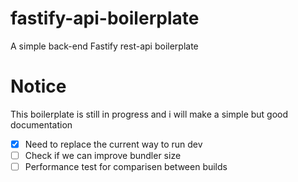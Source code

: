 # fastify-api-boilerplate

A simple back-end Fastify rest-api boilerplate

# Notice

This boilerplate is still in progress and i will make a simple but good documentation

- [x] Need to replace the current way to run dev
- [ ] Check if we can improve bundler size
- [ ] Performance test for comparisen between builds
